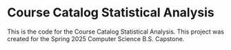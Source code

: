 # Course Catalog Statistical Analysis
This is the code for the Course Catalog Statistical Analysis. This project was created for the Spring 2025 Computer Science B.S. Capstone.
